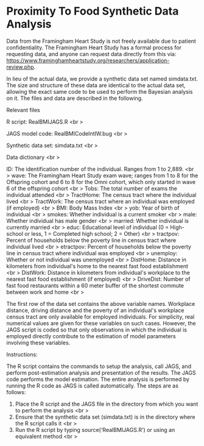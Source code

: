 # Proximity To Food Synthetic Data Analysis

Data from the Framingham Heart Study is not freely available due to patient confidentiality. The Framingham Heart Study has a formal process for requesting data, and anyone can request data directly from this via: https://www.framinghamheartstudy.org/researchers/application-review.php.  

In lieu of the actual data, we provide a synthetic data set named simdata.txt. The size and structure of these data are identical to the actual data set, allowing the exact same code to be used to perform the Bayesian analysis on it. The files and data are described in the following.

Relevant files

 R script: RealBMIJAGS.R <br \>
 
 JAGS model code: RealBMICodeIntIW.bug <br \>
 
 Synthetic data set: simdata.txt <br \>

Data dictionary <br \>

 ID: The identification number of the individual. Ranges from 1 to 2,889. <br \>
 wave: The Framingham Heart Study exam wave; ranges from 1 to 8 for the Offspring cohort and 6 to 8 for the Omni cohort, which only started in wave 6 of the offspring cohort <br \>
 Tobs: The total number of exams the individual attended <br \>
 TractHome: The census tract where the individual lived <br \>
 TractWork: The census tract where an individual was employed (if employed) <br \>
 BMI: Body Mass Index <br \>
 yob: Year of birth of individual <br \>
 smokes: Whether individual is a current smoker <br \>
 male: Whether individual has male gender <br \>
 married: Whether individual is currently married <br \>
 educ: Educational level of individual (0 = High-school or less, 1 = Completed high school; 2 = Other) <br \>
 tractpov: Percent of households below the poverty line in census tract where individual lived <br \>
 etractpov: Percent of households below the poverty line in census tract where individual was employed <br \>
 unemploy: Whether or not individual was unemployed <br \>
 DistHome: Distance in kilometers from individual's home to the nearest fast food establishment <br \>
 DistWork: Distance in kilometers from individual's workplace to the nearest fast food establishment (if employed) <br \>
 DriveDist: Number of fast food restaurants within a 60 meter buffer of the shortest commute between work and home <br \>

The first row of the data set contains the above variable names. Workplace distance, driving distance and the poverty of an individual's workplace census tract are only available for employed individuals. For simplicity, real numerical values are given for these variables on such cases. However, the JAGS script is coded so that only observations in which the individual is employed directly contribute to the estimation of model parameters involving these variables.

Instructions:

The R script contains the commands to setup the analysis, call JAGS, and perform post-estimation analysis and presentation of the results. The JAGS code performs the model estimation. The entire analysis is performed by running the R code as JAGS is called automatically. The steps are as follows:

 1) Place the R script and the JAGS file in the directory from which you want to perform the analysis <br \>
 2) Ensure that the synthetic data set (simdata.txt) is in the directory where the R script calls it <br \>
 3) Run the R script by typing source('RealBMIJAGS.R') or using an equivalent method <br \>
